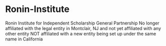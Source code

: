 # Ronin-Institute
Ronin Institute for Independent Scholarship  General Partnership
No longer affiliated with the legal entity in Montclair, NJ and not yet affiliated with any other entity
NOT affiliated with a new entity being set up under the same name in California
